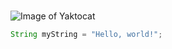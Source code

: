 # 
![Image of Yaktocat](https://octodex.github.com/images/yaktocat.png)

``` java
String myString = "Hello, world!";
```
